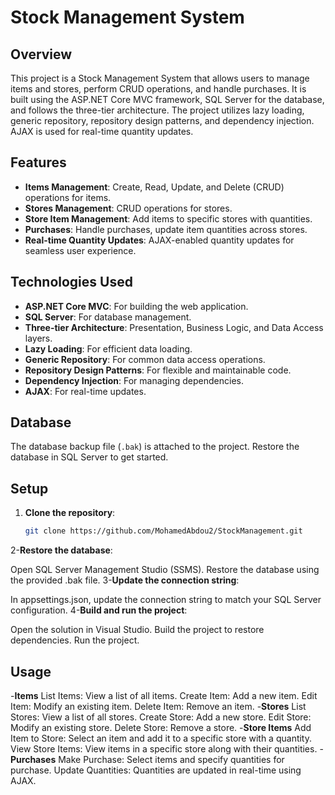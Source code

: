 # Stock Management System

## Overview

This project is a Stock Management System that allows users to manage items and stores, perform CRUD operations, and handle purchases. It is built using the ASP.NET Core MVC framework, SQL Server for the database, and follows the three-tier architecture. The project utilizes lazy loading, generic repository, repository design patterns, and dependency injection. AJAX is used for real-time quantity updates.

## Features

- **Items Management**: Create, Read, Update, and Delete (CRUD) operations for items.
- **Stores Management**: CRUD operations for stores.
- **Store Item Management**: Add items to specific stores with quantities.
- **Purchases**: Handle purchases, update item quantities across stores.
- **Real-time Quantity Updates**: AJAX-enabled quantity updates for seamless user experience.

## Technologies Used

- **ASP.NET Core MVC**: For building the web application.
- **SQL Server**: For database management.
- **Three-tier Architecture**: Presentation, Business Logic, and Data Access layers.
- **Lazy Loading**: For efficient data loading.
- **Generic Repository**: For common data access operations.
- **Repository Design Patterns**: For flexible and maintainable code.
- **Dependency Injection**: For managing dependencies.
- **AJAX**: For real-time updates.

## Database

The database backup file (`.bak`) is attached to the project. Restore the database in SQL Server to get started.

## Setup

1. **Clone the repository**:
   ```bash
   git clone https://github.com/MohamedAbdou2/StockManagement.git
2-**Restore the database**:

Open SQL Server Management Studio (SSMS).
Restore the database using the provided .bak file.
3-**Update the connection string**:

In appsettings.json, update the connection string to match your SQL Server configuration.
4-**Build and run the project**:

Open the solution in Visual Studio.
Build the project to restore dependencies.
Run the project.
## Usage
-**Items**
List Items: View a list of all items.
Create Item: Add a new item.
Edit Item: Modify an existing item.
Delete Item: Remove an item.
-**Stores**
List Stores: View a list of all stores.
Create Store: Add a new store.
Edit Store: Modify an existing store.
Delete Store: Remove a store.
-**Store Items**
Add Item to Store: Select an item and add it to a specific store with a quantity.
View Store Items: View items in a specific store along with their quantities.
-**Purchases**
Make Purchase: Select items and specify quantities for purchase.
Update Quantities: Quantities are updated in real-time using AJAX.
